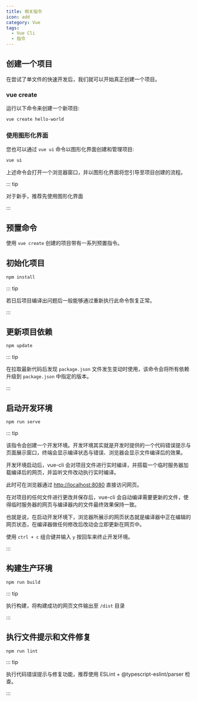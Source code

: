 ```yaml
---
title: 相关指令
icon: add
category: Vue
tags:
  - Vue Cli
  - 指令
---
```


## 创建一个项目

在尝试了单文件的快速开发后，我们就可以开始真正创建一个项目。

### vue create

运行以下命令来创建一个新项目:

```bash
vue create hello-world
```

### 使用图形化界面

您也可以通过 `vue ui` 命令以图形化界面创建和管理项目:

```bash
vue ui
```

上述命令会打开一个浏览器窗口，并以图形化界面将您引导至项目创建的流程。

::: tip

对于新手，推荐先使用图形化界面

:::

## 预置命令

使用 `vue create` 创建的项目带有一系列预置指令。

## 初始化项目

```sh
npm install
```

::: tip

若日后项目编译出问题后一般能够通过重新执行此命令恢复正常。

:::

## 更新项目依赖

```bash
npm update
```

::: tip

在拉取最新代码后发现 `package.json` 文件发生变动时使用，该命令会将所有依赖升级到 `package.json` 中指定的版本。

:::

## 启动开发环境

```bash
npm run serve
```

::: tip

该指令会创建一个开发环境。开发环境其实就是开发时提供的一个代码错误提示与页面展示窗口，终端会显示编译状态与错误、浏览器会显示文件编译后的效果。

开发环境启动后，vue-cli 会对项目文件进行实时编译，并搭载一个临时服务器加载编译后的网页，并监听文件改动执行实时编译。

此时可在浏览器通过 [http://localhost:8080](http://localhost:8080) 直接访问网页。

在对项目的任何文件进行更改并保存后，vue-cli 会自动编译需要更新的文件，使得临时服务器的网页与编译器内的文件最终效果保持一致。

也就是说，在启动开发环境下，浏览器所展示的网页状态就是编译器中正在编辑的网页状态，在编译器做任何修改后改动会立即更新在网页中。

使用 `ctrl + c` 组合键并输入 `y` 按回车来终止开发环境。

:::

## 构建生产环境

```sh
npm run build
```

::: tip

执行构建，将构建成功的网页文件输出至 `/dist` 目录

:::

## 执行文件提示和文件修复

```sh
npm run lint
```

::: tip

执行代码错误提示与修复功能，推荐使用 ESLint + @typescript-eslint/parser 检查。

:::
